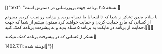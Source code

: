 [{"text": "نسخه ۲.۵ برنامه جهت بروزرسانی در دسترس است.📢

با سلام  ضمن تشکر از شما که تا اینجا با ما همراه بودید و برنامه رو نصب کردید  ممنونم از کسانی که مارو حمایت کردن و حمایت خواهند کرد ممنون میشم از شما که جهت حمایت از برنامه در مایکت به برنامه ۵ ستاه بدید و به پیشرفت برنامه کمک کنید.🤗🙏🏻

تشکر از کسانی که در پیشرفت برنامه کمک میکنند🤝

نوشته شده :1402.7.11📝"}]

